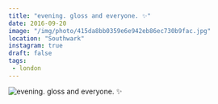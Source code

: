 ```yaml
---
title: "evening. gloss and everyone. ✨"
date: 2016-09-20
image: "/img/photo/415da8bb0359e6e942eb86ec730b9fac.jpg"
location: "Southwark"
instagram: true
draft: false
tags:
 - london
---
```


![evening. gloss and everyone. ✨](/img/photo/415da8bb0359e6e942eb86ec730b9fac.jpg)
